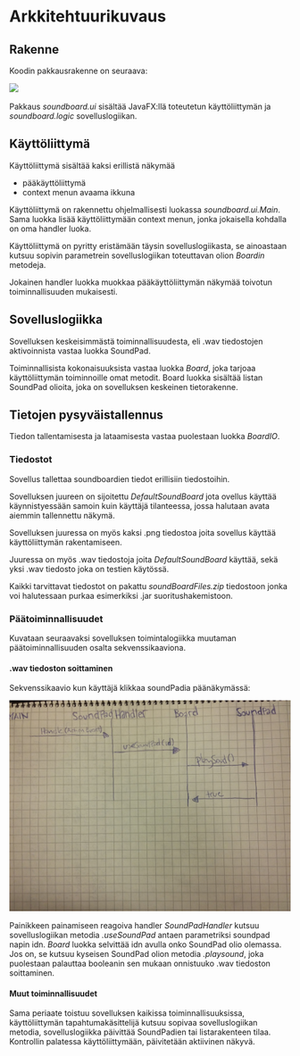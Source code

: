 # Arkkitehtuurikuvaus

## Rakenne

Koodin pakkausrakenne on seuraava:

<img src="https://raw.githubusercontent.com/mluukkai/ohjelmistotekniikka-kevat2019/master/web/images/l-11.png" width="160">

Pakkaus _soundboard.ui_ sisältää JavaFX:llä toteutetun käyttöliittymän ja _soundboard.logic_ sovelluslogiikan.

## Käyttöliittymä

Käyttöliittymä sisältää kaksi erillistä näkymää
- pääkäyttöliittymä
- context menun avaama ikkuna

Käyttöliittymä on rakennettu ohjelmallisesti luokassa _soundboard.ui.Main_. Sama luokka lisää käyttöliittymään context menun, jonka jokaisella kohdalla on oma handler luoka.

Käyttöliittymä on pyritty eristämään täysin sovelluslogiikasta, se ainoastaan kutsuu sopivin parametrein sovelluslogiikan toteuttavan olion _Boardin_ metodeja.

Jokainen handler luokka muokkaa pääkäyttöliittymän näkymää toivotun toiminnallisuuden mukaisesti.

## Sovelluslogiikka

Sovelluksen keskeisimmästä toiminnallisuudesta, eli .wav tiedostojen aktivoinnista vastaa luokka SoundPad.

Toiminnallisista kokonaisuuksista vastaa luokka _Board_, joka tarjoaa käyttöliittymän toiminnoille omat metodit. Board luokka sisältää listan SoundPad olioita, joka on sovelluksen keskeinen tietorakenne.


## Tietojen pysyväistallennus

Tiedon tallentamisesta ja lataamisesta vastaa puolestaan luokka _BoardIO_.

### Tiedostot

Sovellus tallettaa soundboardien tiedot erillisiin tiedostoihin.

Sovelluksen juureen on sijoitettu _DefaultSoundBoard_ jota ovellus käyttää käynnistyessään samoin kuin käyttäjä tilanteessa, jossa halutaan avata aiemmin tallennettu näkymä. 

Sovelluksen juuressa on myös kaksi .png tiedostoa joita sovellus käyttää käyttöliittymän rakentamiseen. 

Juuressa on myös .wav tiedostoja joita _DefaultSoundBoard_ käyttää, sekä yksi .wav tiedosto joka on testien käytössä. 

Kaikki tarvittavat tiedostot on pakattu _soundBoardFiles.zip_ tiedostoon jonka voi halutessaan purkaa esimerkiksi .jar suoritushakemistoon.


### Päätoiminnallisuudet

Kuvataan seuraavaksi sovelluksen toimintalogiikka muutaman päätoiminnallisuuden osalta sekvenssikaaviona.

#### .wav tiedoston soittaminen

Sekvenssikaavio kun käyttäjä klikkaa soundPadia päänäkymässä:

<img src="https://github.com/synesteesia/ot-harjoitustyo/blob/master/dokumentointi/Kuvat/SekvenssiClickPad.jpg" width="750">


Painikkeen painamiseen reagoiva handler _SoundPadHandler_ kutsuu sovelluslogiikan metodia _.useSoundPad_ antaen parametriksi soundpad napin idn. _Board_ luokka selvittää idn avulla onko SoundPad olio olemassa. Jos on, se kutsuu kyseisen SoundPad olion metodia _.playsound_, joka puolestaan palauttaa booleanin sen mukaan onnistuuko .wav tiedoston soittaminen.


#### Muut toiminnallisuudet

Sama periaate toistuu sovelluksen kaikissa toiminnallisuuksissa, käyttöliittymän tapahtumakäsittelijä kutsuu sopivaa sovelluslogiikan metodia, sovelluslogiikka päivittää SoundPadien tai listarakenteen tilaa. Kontrollin palatessa käyttöliittymään, päivitetään aktiivinen näkyvä.
